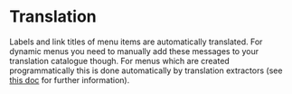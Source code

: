 # Translation

Labels and link titles of menu items are automatically translated.
For dynamic menus you need to manually add these messages to your translation catalogue though.
For menus which are created programmatically this is done automatically by translation extractors (see [this doc](../Translation/Usage.md#automatic-translations) for further information).
